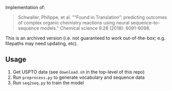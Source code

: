 Implementation of:

> Schwaller, Philippe, et al. "“Found in Translation”: predicting outcomes of complex organic chemistry reactions using neural sequence-to-sequence models." Chemical science 9.28 (2018): 6091-6098.

This is an archived version (i.e. not guaranteed to work out-of-the-box; e.g. filepaths may need updating, etc).

## Usage

1. Get USPTO data (see `download.sh` in the top-level of this repo)
2. Run `preprocess.py` to generate vocabulary and sequence data
3. Run `seq2seq.py` to train the model
